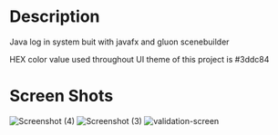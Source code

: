 # Description
Java log in system buit with javafx and gluon scenebuilder

HEX color value used throughout UI theme of this project is #3ddc84 
# Screen Shots
![Screenshot (4)](https://user-images.githubusercontent.com/71591501/120888572-9e6ad300-c601-11eb-9a0e-37e46c0d732a.png)
![Screenshot (3)](https://user-images.githubusercontent.com/71591501/120888577-a296f080-c601-11eb-930e-e619a407cb7d.png)
![validation-screen](https://user-images.githubusercontent.com/71591501/125167321-9b3aa800-e1a8-11eb-9930-c21d817a98dc.png)




